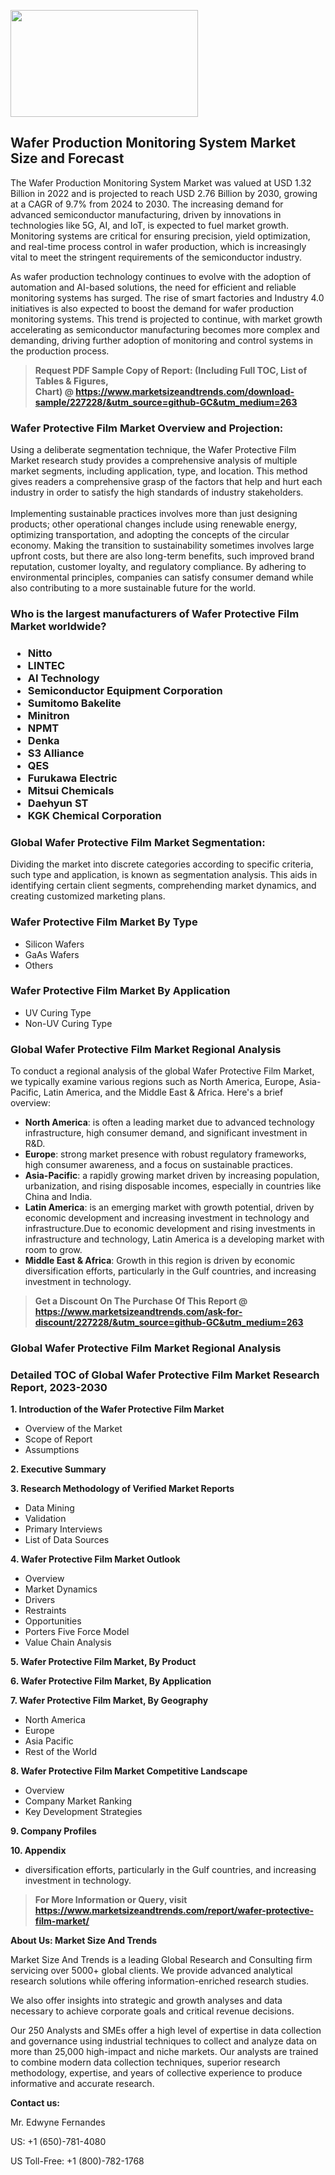 <p><img class="alignnone size-medium wp-image-20088" src="https://ffe5etoiles.com/wp-content/uploads/2024/12/MST1-300x171.png" alt="" width="300" height="171" /></p><h2>Wafer Production Monitoring System Market Size and Forecast</h2><p>The Wafer Production Monitoring System Market was valued at USD 1.32 Billion in 2022 and is projected to reach USD 2.76 Billion by 2030, growing at a CAGR of 9.7% from 2024 to 2030. The increasing demand for advanced semiconductor manufacturing, driven by innovations in technologies like 5G, AI, and IoT, is expected to fuel market growth. Monitoring systems are critical for ensuring precision, yield optimization, and real-time process control in wafer production, which is increasingly vital to meet the stringent requirements of the semiconductor industry.</p><p>As wafer production technology continues to evolve with the adoption of automation and AI-based solutions, the need for efficient and reliable monitoring systems has surged. The rise of smart factories and Industry 4.0 initiatives is also expected to boost the demand for wafer production monitoring systems. This trend is projected to continue, with market growth accelerating as semiconductor manufacturing becomes more complex and demanding, driving further adoption of monitoring and control systems in the production process.</p></p><blockquote id="" class=""><strong>Request PDF Sample Copy of Report: (Including Full TOC, List of Tables &amp; Figures, Chart)&nbsp;@&nbsp;<strong><a href="https://www.marketsizeandtrends.com/download-sample/227228/&utm_source=github-GC&utm_medium=263" target="_blank">https://www.marketsizeandtrends.com/download-sample/227228/&utm_source=github-GC&utm_medium=263</a></strong></strong></blockquote><h3 id="" class="">Wafer Protective Film Market&nbsp;Overview and Projection:</h3><p id="" class="">Using a deliberate segmentation technique, the Wafer Protective Film Market research study provides a comprehensive analysis of multiple market segments, including application, type, and location. This method gives readers a comprehensive grasp of the factors that help and hurt each industry in order to satisfy the high standards of industry stakeholders. <br /> <br />Implementing sustainable practices involves more than just designing products; other operational changes include using renewable energy, optimizing transportation, and adopting the concepts of the circular economy. Making the transition to sustainability sometimes involves large upfront costs, but there are also long-term benefits, such improved brand reputation, customer loyalty, and regulatory compliance. By adhering to environmental principles, companies can satisfy consumer demand while also contributing to a more sustainable future for the world.</p><h3 id="" class="">Who is the largest manufacturers of&nbsp;Wafer Protective Film Market worldwide?</h3><h3 class=""><p><ul><li>Nitto </li><li> LINTEC </li><li> AI Technology </li><li> Semiconductor Equipment Corporation </li><li> Sumitomo Bakelite </li><li> Minitron </li><li> NPMT </li><li> Denka </li><li> S3 Alliance </li><li> QES </li><li> Furukawa Electric </li><li> Mitsui Chemicals </li><li> Daehyun ST </li><li> KGK Chemical Corporation</li></ul></p></h3><h3 id="" class="">Global&nbsp;Wafer Protective Film Market Segmentation:</h3><p id="" class="">Dividing the market into discrete categories according to specific criteria, such type and application, is known as segmentation analysis. This aids in identifying certain client segments, comprehending market dynamics, and creating customized marketing plans.</p><h3 id="" class="">Wafer Protective Film Market&nbsp;By Type</h3><p><p><ul><li>Silicon Wafers</li><li> GaAs Wafers</li><li> Others</p></li></ul></p></p><h3 id="" class="">Wafer Protective Film Market&nbsp;By Application</h3><p class=""><p><ul><li>UV Curing Type</li><li> Non-UV Curing Type</li></ul></p></p><h3 id="" class="">Global Wafer Protective Film Market Regional Analysis</h3><p id="" class="">To conduct a regional analysis of the global Wafer Protective Film Market, we typically examine various regions such as North America, Europe, Asia-Pacific, Latin America, and the Middle East &amp; Africa. Here's a brief overview:</p><ul><li><strong>North America</strong>: is often a leading market due to advanced technology infrastructure, high consumer demand, and significant investment in R&amp;D.</li><li><strong>Europe</strong>: strong market presence with robust regulatory frameworks, high consumer awareness, and a focus on sustainable practices.</li><li><strong>Asia-Pacific</strong>: a rapidly growing market driven by increasing population, urbanization, and rising disposable incomes, especially in countries like China and India.</li><li><strong>Latin America</strong>: is an emerging market with growth potential, driven by economic development and increasing investment in technology and infrastructure.Due to economic development and rising investments in infrastructure and technology, Latin America is a developing market with room to grow.</li><li><strong>Middle East &amp; Africa</strong>: Growth in this region is driven by economic diversification efforts, particularly in the Gulf countries, and increasing investment in technology.</li></ul><blockquote id="" class=""><strong>Get a Discount On The Purchase Of This Report @ <strong><a href="https://www.marketsizeandtrends.com/ask-for-discount/227228/&utm_source=github-GC&utm_medium=263" target="_blank">https://www.marketsizeandtrends.com/ask-for-discount/227228/&utm_source=github-GC&utm_medium=263</a></strong></strong></blockquote><h3 id="" class="">Global Wafer Protective Film Market Regional Analysis</h3><h3 id="" class="">Detailed TOC of Global Wafer Protective Film Market Research Report, 2023-2030</h3><p id="" class=""><strong>1. Introduction of the Wafer Protective Film Market</strong></p><ul><li>Overview of the Market</li><li>Scope of Report</li><li>Assumptions</li></ul><p id="" class=""><strong>2. Executive Summary</strong></p><p id="" class=""><strong>3. Research Methodology of Verified Market Reports</strong></p><ul><li>Data Mining</li><li>Validation</li><li>Primary Interviews</li><li>List of Data Sources</li></ul><p id="" class=""><strong>4. Wafer Protective Film Market Outlook</strong></p><ul><li>Overview</li><li>Market Dynamics</li><li>Drivers</li><li>Restraints</li><li>Opportunities</li><li>Porters Five Force Model</li><li>Value Chain Analysis</li></ul><p id="" class=""><strong>5. Wafer Protective Film Market, By Product</strong></p><p id="" class=""><strong>6. Wafer Protective Film Market, By Application</strong></p><p id="" class=""><strong>7. Wafer Protective Film Market, By Geography</strong></p><ul><li>North America</li><li>Europe</li><li>Asia Pacific</li><li>Rest of the World</li></ul><p id="" class=""><strong>8. Wafer Protective Film Market Competitive Landscape</strong></p><ul><li>Overview</li><li>Company Market Ranking</li><li>Key Development Strategies</li></ul><p id="" class=""><strong>9. Company Profiles</strong></p><p id="" class=""><strong>10. Appendix</strong></p><ul><li>diversification efforts, particularly in the Gulf countries, and increasing investment in technology.</li></ul><blockquote id="" class=""><strong>For More Information or Query, visit <strong><strong><a href="https://www.marketsizeandtrends.com/report/wafer-protective-film-market/" target="_blank">https://www.marketsizeandtrends.com/report/wafer-protective-film-market/</a></strong></strong></strong></blockquote><p id="" class=""><strong>About Us: Market Size And Trends</strong></p><p id="" class="">Market Size And Trends is a leading Global Research and Consulting firm servicing over 5000+ global clients. We provide advanced analytical research solutions while offering information-enriched research studies.</p><p id="" class="">We also offer insights into strategic and growth analyses and data necessary to achieve corporate goals and critical revenue decisions.</p><p id="" class="">Our 250 Analysts and SMEs offer a high level of expertise in data collection and governance using industrial techniques to collect and analyze data on more than 25,000 high-impact and niche markets. Our analysts are trained to combine modern data collection techniques, superior research methodology, expertise, and years of collective experience to produce informative and accurate research.</p><p id="" class=""><strong>Contact us:</strong></p><p id="" class="">Mr. Edwyne Fernandes</p><p id="" class="">US: +1 (650)-781-4080</p><p id="" class="">US Toll-Free: +1 (800)-782-1768</p>
